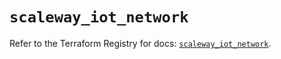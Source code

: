 # `scaleway_iot_network`

Refer to the Terraform Registry for docs: [`scaleway_iot_network`](https://registry.terraform.io/providers/scaleway/scaleway/2.42.1/docs/resources/iot_network).
